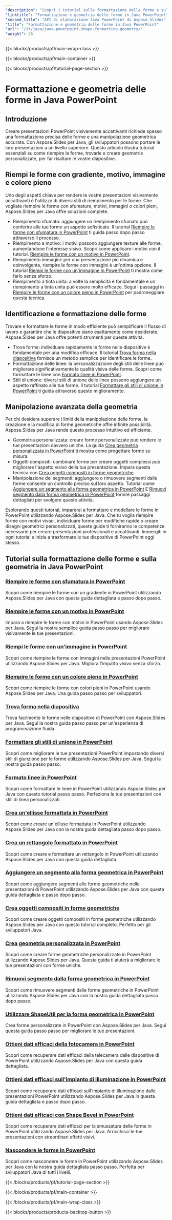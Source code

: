 ```yaml
---
"description": "Scopri i tutorial sulla formattazione delle forme e sulla geometria in Java PowerPoint. Impara a riempire le forme, a trovarle e a creare geometrie personalizzate con Aspose.Slides per Java."
"linktitle": "Formattazione e geometria delle forme in Java PowerPoint"
"second_title": "API di elaborazione Java PowerPoint di Aspose.Slides"
"title": "Formattazione e geometria delle forme in Java PowerPoint"
"url": "/it/java/java-powerpoint-shape-formatting-geometry/"
"weight": 26
---
```


{{< blocks/products/pf/main-wrap-class >}}

{{< blocks/products/pf/main-container >}}

{{< blocks/products/pf/tutorial-page-section >}}

# Formattazione e geometria delle forme in Java PowerPoint

## Introduzione

Creare presentazioni PowerPoint visivamente accattivanti richiede spesso una formattazione precisa delle forme e una manipolazione geometrica accurata. Con Aspose.Slides per Java, gli sviluppatori possono portare le loro presentazioni a un livello superiore. Questo articolo illustra tutorial essenziali su come riempire le forme, trovarle e creare geometrie personalizzate, per far risaltare le vostre diapositive.

## Riempi le forme con gradiente, motivo, immagine e colore pieno

Uno degli aspetti chiave per rendere le vostre presentazioni visivamente accattivanti è l'utilizzo di diversi stili di riempimento per le forme. Che vogliate riempire le forme con sfumature, motivi, immagini o colori pieni, Aspose.Slides per Java offre soluzioni complete. 

- Riempimento sfumato: aggiungere un riempimento sfumato può conferire alle tue forme un aspetto sofisticato. Il tutorial [Riempire le forme con sfumatura in PowerPoint](./fill-shapes-gradient-powerpoint/) ti guida passo dopo passo attraverso il processo.
- Riempimento a motivo: i motivi possono aggiungere texture alle forme, aumentandone l'interesse visivo. Scopri come applicare i motivi con il tutorial. [Riempire le forme con un motivo in PowerPoint](./fill-shapes-pattern-powerpoint/).
- Riempimento immagini: per una presentazione più dinamica e coinvolgente, riempire le forme con immagini è un'ottima opzione. Il tutorial [Riempi le forme con un'immagine in PowerPoint](./fill-shapes-picture-powerpoint/) ti mostra come farlo senza sforzo.
- Riempimento a tinta unita: a volte la semplicità è fondamentale e un riempimento a tinta unita può essere molto efficace. Segui i passaggi in [Riempire le forme con un colore pieno in PowerPoint](./fill-shapes-solid-color-powerpoint/) per padroneggiare questa tecnica.

## Identificazione e formattazione delle forme

Trovare e formattare le forme in modo efficiente può semplificare il flusso di lavoro e garantire che le diapositive siano esattamente come desiderate. Aspose.Slides per Java offre potenti strumenti per queste attività.

- Trova forme: individuare rapidamente le forme nelle diapositive è fondamentale per una modifica efficace. Il tutorial [Trova forma nella diapositiva](./find-shape-slide-powerpoint/) fornisce un metodo semplice per identificare le forme.
- Formattazione delle linee: la personalizzazione degli stili delle linee può migliorare significativamente la qualità visiva delle forme. Scopri come formattare le linee con [Formato linee in PowerPoint](./format-lines-powerpoint/).
- Stili di unione: diversi stili di unione delle linee possono aggiungere un aspetto raffinato alle tue forme. Il tutorial [Formattare gli stili di unione in PowerPoint](./format-join-styles-powerpoint/) ti guida attraverso questo miglioramento.

## Manipolazione avanzata della geometria

Per chi desidera superare i limiti della manipolazione delle forme, la creazione e la modifica di forme geometriche offre infinite possibilità. Aspose.Slides per Java rende questo processo intuitivo ed efficiente.

- Geometria personalizzata: creare forme personalizzate può rendere le tue presentazioni davvero uniche. La guida [Crea geometria personalizzata in PowerPoint](./create-custom-geometry-powerpoint/) ti mostra come progettare forme su misura.
- Oggetti compositi: combinare forme per creare oggetti complessi può migliorare l'aspetto visivo della tua presentazione. Impara questa tecnica con [Crea oggetti compositi in forme geometriche](./create-composite-objects-geometry-shapes-powerpoint/).
- Manipolazione dei segmenti: aggiungere o rimuovere segmenti dalle forme consente un controllo preciso sul loro aspetto. Tutorial come [Aggiungere un segmento alla forma geometrica in PowerPoint](./add-segment-geometry-shape-powerpoint/) E [Rimuovi segmento dalla forma geometrica in PowerPoint](./remove-segment-geometry-shape-powerpoint/) fornire passaggi dettagliati per svolgere queste attività.

Esplorando questi tutorial, imparerai a formattare e modellare le forme in PowerPoint utilizzando Aspose.Slides per Java. Che tu voglia riempire forme con motivi vivaci, individuare forme per modifiche rapide o creare disegni geometrici personalizzati, queste guide ti forniranno le competenze necessarie per creare presentazioni professionali e accattivanti. Immergiti in ogni tutorial e inizia a trasformare le tue diapositive di PowerPoint oggi stesso.
## Tutorial sulla formattazione delle forme e sulla geometria in Java PowerPoint
### [Riempire le forme con sfumatura in PowerPoint](./fill-shapes-gradient-powerpoint/)
Scopri come riempire le forme con un gradiente in PowerPoint utilizzando Aspose.Slides per Java con questa guida dettagliata e passo dopo passo.
### [Riempire le forme con un motivo in PowerPoint](./fill-shapes-pattern-powerpoint/)
Impara a riempire le forme con motivi in PowerPoint usando Aspose.Slides per Java. Segui la nostra semplice guida passo passo per migliorare visivamente le tue presentazioni.
### [Riempi le forme con un'immagine in PowerPoint](./fill-shapes-picture-powerpoint/)
Scopri come riempire le forme con immagini nelle presentazioni PowerPoint utilizzando Aspose.Slides per Java. Migliora l'impatto visivo senza sforzo.
### [Riempire le forme con un colore pieno in PowerPoint](./fill-shapes-solid-color-powerpoint/)
Scopri come riempire le forme con colori pieni in PowerPoint usando Aspose.Slides per Java. Una guida passo passo per sviluppatori.
### [Trova forma nella diapositiva](./find-shape-slide-powerpoint/)
Trova facilmente le forme nelle diapositive di PowerPoint con Aspose.Slides per Java. Segui la nostra guida passo passo per un'esperienza di programmazione fluida.
### [Formattare gli stili di unione in PowerPoint](./format-join-styles-powerpoint/)
Scopri come migliorare le tue presentazioni PowerPoint impostando diversi stili di giunzione per le forme utilizzando Aspose.Slides per Java. Segui la nostra guida passo passo.
### [Formato linee in PowerPoint](./format-lines-powerpoint/)
Scopri come formattare le linee in PowerPoint utilizzando Aspose.Slides per Java con questo tutorial passo passo. Perfeziona le tue presentazioni con stili di linea personalizzati.
### [Crea un'ellisse formattata in PowerPoint](./create-formatted-ellipse-powerpoint/)
Scopri come creare un'ellisse formattata in PowerPoint utilizzando Aspose.Slides per Java con la nostra guida dettagliata passo dopo passo.
### [Crea un rettangolo formattato in PowerPoint](./create-formatted-rectangle-powerpoint/)
Scopri come creare e formattare un rettangolo in PowerPoint utilizzando Aspose.Slides per Java con questa guida dettagliata.
### [Aggiungere un segmento alla forma geometrica in PowerPoint](./add-segment-geometry-shape-powerpoint/)
Scopri come aggiungere segmenti alle forme geometriche nelle presentazioni di PowerPoint utilizzando Aspose.Slides per Java con questa guida dettagliata e passo dopo passo.
### [Crea oggetti compositi in forme geometriche](./create-composite-objects-geometry-shapes-powerpoint/)
Scopri come creare oggetti compositi in forme geometriche utilizzando Aspose.Slides per Java con questo tutorial completo. Perfetto per gli sviluppatori Java.
### [Crea geometria personalizzata in PowerPoint](./create-custom-geometry-powerpoint/)
Scopri come creare forme geometriche personalizzate in PowerPoint utilizzando Aspose.Slides per Java. Questa guida ti aiuterà a migliorare le tue presentazioni con forme uniche.
### [Rimuovi segmento dalla forma geometrica in PowerPoint](./remove-segment-geometry-shape-powerpoint/)
Scopri come rimuovere segmenti dalle forme geometriche in PowerPoint utilizzando Aspose.Slides per Java con la nostra guida dettagliata passo dopo passo.
### [Utilizzare ShapeUtil per la forma geometrica in PowerPoint](./use-shapeutil-geometry-shape-powerpoint/)
Crea forme personalizzate in PowerPoint con Aspose.Slides per Java. Segui questa guida passo passo per migliorare le tue presentazioni.
### [Ottieni dati efficaci della fotocamera in PowerPoint](./get-camera-effective-data-powerpoint/)
Scopri come recuperare dati efficaci della telecamera dalle diapositive di PowerPoint utilizzando Aspose.Slides per Java con questa guida dettagliata.
### [Ottieni dati efficaci sull'impianto di illuminazione in PowerPoint](./get-light-rig-effective-data-powerpoint/)
Scopri come recuperare dati efficaci sull'impianto di illuminazione dalle presentazioni PowerPoint utilizzando Aspose.Slides per Java in questa guida dettagliata e passo dopo passo.
### [Ottieni dati efficaci con Shape Bevel in PowerPoint](./get-shape-bevel-effective-data-powerpoint/)
Scopri come recuperare dati efficaci per la smussatura delle forme in PowerPoint utilizzando Aspose.Slides per Java. Arricchisci le tue presentazioni con straordinari effetti visivi.
### [Nascondere le forme in PowerPoint](./hide-shapes-powerpoint/)
Scopri come nascondere le forme in PowerPoint utilizzando Aspose.Slides per Java con la nostra guida dettagliata passo passo. Perfetta per sviluppatori Java di tutti i livelli.

{{< /blocks/products/pf/tutorial-page-section >}}

{{< /blocks/products/pf/main-container >}}

{{< /blocks/products/pf/main-wrap-class >}}

{{< blocks/products/products-backtop-button >}}